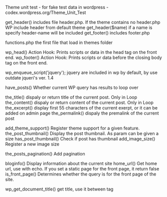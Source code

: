 Theme unit test  - for fake test data in wordpress - codex.wordpress.org/Theme_Unit_Test

get_header()        includes file header.php. If the theme contains no header.php WP include header from default theme
get_header($name)   if a name is specify header-name will be included 
get_footer()        includes footer.php 

functions.php   the first file that load in themes folder


wp_head()       Action Hook: Prints scripts or data in the head tag on the front end.
wp_footer()     Action Hook: Prints scripts or data before the closing body tag on the front end.

wp_enqueue_script('jquery');    jquery are included in wp by default, by use outdate jqueri's ver. 1.4


have_posts()    Whether current WP query has results to loop over
    
the_title()         dispaly or return title of the current post. Only in Loop
the_content()       dispaly or return content of the current post. Only in Loop
the_excerpt()       display first 55 characters of the current exerpt, or it can be added on admin page 
the_permalink()     dispaly the premalink of the current post

add_theme_support()     Register theme support for a given feature. 
the_post_thumbnail()    Display the post thumbnail. As param can be given a size
has_post_thumbnail()    Check if post has thumbnail
add_image_size()        Register a new image size

the_posts_pagination()      Add pagination

bloginfo()      Display information about the current site
home_url()      Get home url, use with echo. If you set a static page for the front page, it return false
is_front_page() Determines whether the query is for the front page of the site.

wp_get_document_title()             get title, use it between tag <title>
add_theme_support('title-tag');     delete <title> for using this hook 


register_nav_menus()   Registers navigation menu locations for a theme.
wp_nav_menu()       Displays a navigation menu
get_sidebar()       Load sidebar template. use with add_action('widget_init', 'my_func');
dynamic_sidebar()   Display dynamic sidebar.
is_active_sidebar()    Determines whether a sidebar is in use. 

the_custom_logo()       Displays a custom logo, linked to home.
has_custom_logo()       Determines whether the site has a custom logo.

body_class()   Display the classes for the body element. For custom background color in tag <body>

get_custom_header()     Get the header image data.

WP_Query()      Constructor. Sets up the WordPress query, if parameter is not empty

define('WP_DEBUG', true);     // включение дебаг режима
define('WP_DEBUG_LOG', true); // true - логирование ошибок в файл /wp-content/debug.log
define('WP_DEBUG_DISPLAY', false); // false - отключает показ ошибок на экране
define('SCRIPT_DEBUG', true); // используем полные версии JS и CSS файлов движка


/* -- Config -- */

define('FS_METHOD', 'direct'); Allow install plugins using filesystem instead of FTP parameters
define('DEBUG', false) default value false, so no errors are shown on page
